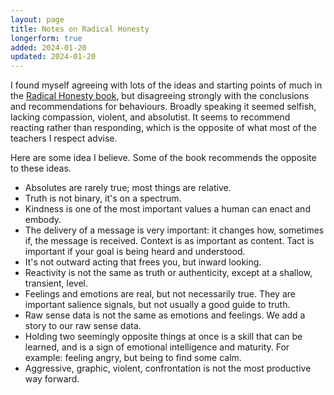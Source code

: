 ```yaml
---
layout: page
title: Notes on Radical Honesty
longerform: true
added: 2024-01-20
updated: 2024-01-20
---
```


I found myself agreeing with lots of the ideas and starting points of much in the [Radical Honesty book](https://www.goodreads.com/book/show/551511.Radical_Honesty), but disagreeing strongly with the conclusions and recommendations for behaviours. Broadly speaking it seemed selfish, lacking compassion, violent, and absolutist. It seems to recommend reacting rather than responding, which is the opposite of what most of the teachers I respect advise.

Here are some idea I believe. Some of the book recommends the opposite to these ideas.

- Absolutes are rarely true; most things are relative.
- Truth is not binary, it's on a spectrum.
- Kindness is one of the most important values a human can enact and embody.
- The delivery of a message is very important: it changes how, sometimes if, the message is received. Context is as important as content. Tact is important if your goal is being heard and understood.
- It's not outward acting that frees you, but inward looking.
- Reactivity is not the same as truth or authenticity, except at a shallow, transient, level.
- Feelings and emotions are real, but not necessarily true. They are important salience signals, but not usually a good guide to truth.
- Raw sense data is not the same as emotions and feelings. We add a story to our raw sense data.
- Holding two seemingly opposite things at once is a skill that can be learned, and is a sign of emotional intelligence and maturity. For example: feeling angry, but being to find some calm.
- Aggressive, graphic, violent, confrontation is not the most productive way forward.